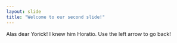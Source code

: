 ```yaml
---
layout: slide
title: "Welcome to our second slide!"
---
```

Alas dear Yorick! I knew him Horatio.
Use the left arrow to go back!
